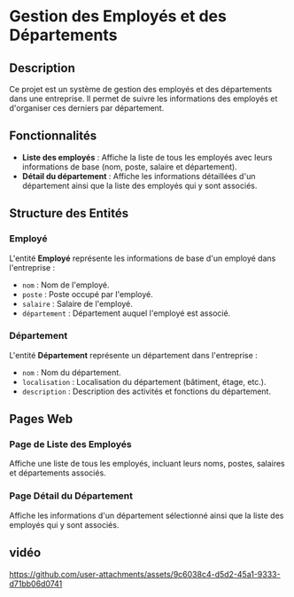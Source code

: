 # Gestion des Employés et des Départements

## Description
Ce projet est un système de gestion des employés et des départements dans une entreprise. Il permet de suivre les informations des employés et d'organiser ces derniers par département.

## Fonctionnalités
- **Liste des employés** : Affiche la liste de tous les employés avec leurs informations de base (nom, poste, salaire et département).
- **Détail du département** : Affiche les informations détaillées d'un département ainsi que la liste des employés qui y sont associés.

## Structure des Entités

### Employé
L'entité **Employé** représente les informations de base d'un employé dans l'entreprise :
- `nom` : Nom de l'employé.
- `poste` : Poste occupé par l'employé.
- `salaire` : Salaire de l'employé.
- `département` : Département auquel l'employé est associé.

### Département
L'entité **Département** représente un département dans l'entreprise :
- `nom` : Nom du département.
- `localisation` : Localisation du département (bâtiment, étage, etc.).
- `description` : Description des activités et fonctions du département.

## Pages Web

### Page de Liste des Employés
Affiche une liste de tous les employés, incluant leurs noms, postes, salaires et départements associés.

### Page Détail du Département
Affiche les informations d'un département sélectionné ainsi que la liste des employés qui y sont associés.



## vidéo 

https://github.com/user-attachments/assets/9c6038c4-d5d2-45a1-9333-d71bb06d0741


